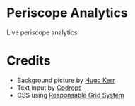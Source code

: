 # Periscope Analytics
Live periscope analytics

# Credits
* Background picture by [Hugo Kerr](https://unsplash.com/loading82)
* Text input by [Codrops](https://github.com/codrops/TextInputEffects)
* CSS using [Responsable Grid System](https://github.com/Responsable/Responsable-Framework)
